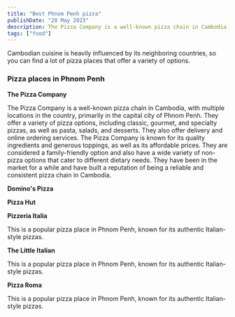 ```yaml
---
title: "Best Phnom Penh pizza"
publishDate: "28 May 2023"
description: The Pizza Company is a well-known pizza chain in Cambodia
tags: ["food"]
---
```


Cambodian cuisine is heavily influenced by its neighboring countries, so you can find a lot of pizza places that offer a variety of options.

### Pizza places in Phnom Penh

**The Pizza Company**

The Pizza Company is a well-known pizza chain in Cambodia, with multiple locations in the country, primarily in the capital city of Phnom Penh. They offer a variety of pizza options, including classic, gourmet, and specialty pizzas, as well as pasta, salads, and desserts. They also offer delivery and online ordering services. The Pizza Company is known for its quality ingredients and generous toppings, as well as its affordable prices. They are considered a family-friendly option and also have a wide variety of non-pizza options that cater to different dietary needs. They have been in the market for a while and have built a reputation of being a reliable and consistent pizza chain in Cambodia.

**Domino's Pizza**

**Pizza Hut**

**Pizzeria Italia**

This is a popular pizza place in Phnom Penh, known for its authentic Italian-style pizzas.

**The Little Italian**

This is a popular pizza place in Phnom Penh, known for its authentic Italian-style pizzas.

**Pizza Roma**

This is a popular pizza place in Phnom Penh, known for its authentic Italian-style pizzas.
